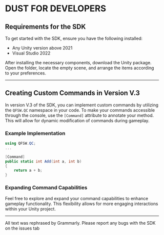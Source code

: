 # DUST FOR DEVELOPERS

## Requirements for the SDK

To get started with the SDK, ensure you have the following installed:

- Any Unity version above 2021
- Visual Studio 2022

After installing the necessary components, download the Unity package. Open the folder, locate the empty scene, and arrange the items according to your preferences.

---

## Creating Custom Commands in Version V.3

In version V.3 of the SDK, you can implement custom commands by utilizing the `QFSW.QC` namespace in your code. To make your commands accessible through the console, use the `[Command]` attribute to annotate your method. This will allow for dynamic modification of commands during gameplay.

### Example Implementation

```csharp
using QFSW.QC;
...

[Command]
public static int Add(int a, int b)
{
    return a + b;
}
```

### Expanding Command Capabilities

Feel free to explore and expand your command capabilities to enhance gameplay functionality. This flexibility allows for more engaging interactions within your Unity project.

---

All text was rephrased by Grammarly. Please report any bugs with the SDK on the issues tab
